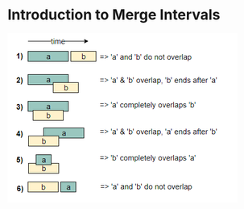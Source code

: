 # Introduction to Merge Intervals


![alt text](https://github.com/eyc94/Grokking/blob/master/images/merge_intervals_one.PNG "Merge Intervals")